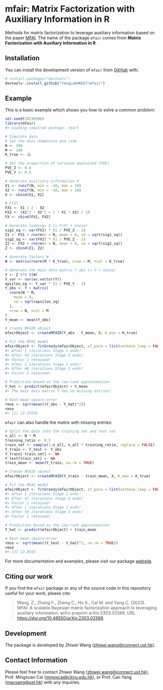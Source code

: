 
<!-- README.md is generated from README.Rmd. Please edit that file -->

# mfair: Matrix Factorization with Auxiliary Information in R

<!-- badges: start -->
<!-- badges: end -->

Methods for matrix factorization to leverage auxiliary information based
on the paper [MFAI](https://doi.org/10.48550/arXiv.2303.02566). The name
of the package `mfair` comes from **Matrix Factorization with Auxiliary
Information in R**.

## Installation

You can install the development version of `mfair` from
[GitHub](https://github.com/) with:

``` r
# install.packages("devtools")
devtools::install_github("YangLabHKUST/mfair")
```

## Example

This is a basic example which shows you how to solve a common problem:

``` r
set.seed(20230306)
library(mfair)
#> Loading required package: rpart

# Simulate data
# Set the data dimension and rank
N <- 100
M <- 100
K_true <- 2L

# Set the proportion of variance explained (PVE)
PVE_Z <- 0.8
PVE_Y <- 0.5

# Generate auxiliary information X
X1 <- runif(N, min = -10, max = 10)
X2 <- runif(N, min = -10, max = 10)
X <- cbind(X1, X2)

# F(X)
FX1 <- X1 / 2 - X2
FX2 <- (X1^2 - X2^2 + 2 * X1 * X2) / 10
FX <- cbind(FX1, FX2)

# Generate loadings Z (= F(X) + noise)
sig1_sq <- var(FX1) * (1 / PVE_Z - 1)
Z1 <- FX1 + rnorm(n = N, mean = 0, sd = sqrt(sig1_sq))
sig2_sq <- var(FX2) * (1 / PVE_Z - 1)
Z2 <- FX2 + rnorm(n = N, mean = 0, sd = sqrt(sig2_sq))
Z <- cbind(Z1, Z2)

# Generate factors W
W <- matrix(rnorm(M * K_true), nrow = M, ncol = K_true)

# Generate the main data matrix Y_obs (= Y + noise)
Y <- Z %*% t(W)
Y_var <- var(as.vector(Y))
epsilon_sq <- Y_var * (1 / PVE_Y - 1)
Y_obs <- Y + matrix(
  rnorm(N * M,
    mean = 0,
    sd = sqrt(epsilon_sq)
  ),
  nrow = N, ncol = M
)
Y_mean <- mean(Y_obs)

# Create MFAIR object
mfairObject <- createMFAIR(Y_obs - Y_mean, X, K_max = K_true)

# Fit the MFAI model
mfairObject <- fitGreedy(mfairObject, sf_para = list(verbose_loop = FALSE))
#> After 1 iterations Stage 1 ends!
#> After 43 iterations Stage 2 ends!
#> Factor 1 retained!
#> After 1 iterations Stage 1 ends!
#> After 40 iterations Stage 2 ends!
#> Factor 2 retained!

# Prediction based on the low-rank approximation
Y_hat <- predict(mfairObject) + Y_mean
#> The main data matrix Y has no missing entries!

# Root-mean-square-error
rmse <- sqrt(mean((Y_obs - Y_hat)^2))
rmse
#> [1] 12.22526
```

`mfair` can also handle the matrix with missing entries:

``` r
# Split the data into the training set and test set
n_all <- N * M
training_ratio <- 0.5
train_set <- sample(1:n_all, n_all * training_ratio, replace = FALSE)
Y_train <- Y_test <- Y_obs
Y_train[-train_set] <- NA
Y_test[train_set] <- NA
train_mean <- mean(Y_train, na.rm = TRUE)

# Create MFAIR object
mfairObject <- createMFAIR(Y_train - train_mean, X, K_max = K_true)

# Fit the MFAI model
mfairObject <- fitGreedy(mfairObject, sf_para = list(verbose_loop = FALSE))
#> After 1 iterations Stage 1 ends!
#> After 57 iterations Stage 2 ends!
#> Factor 1 retained!
#> After 1 iterations Stage 1 ends!
#> After 59 iterations Stage 2 ends!
#> Factor 2 retained!

# Prediction based on the low-rank approximation
Y_hat <- predict(mfairObject) + train_mean

# Root-mean-square-error
rmse <- sqrt(mean((Y_test - Y_hat)^2, na.rm = TRUE))
rmse
#> [1] 12.8915
```

For more documentation and examples, please visit our package
[website](https://yanglabhkust.github.io/mfair/).

## Citing our work

If you find the `mfair` package or any of the source code in this
repository useful for your work, please cite:

> Wang, Z., Zhang F., Zheng C., Hu X., Cai M. and Yang C. (2023). MFAI:
> A scalable Bayesian matrix factorization approach to leveraging
> auxiliary information. arXiv preprint arXiv:2303.02566. URL:
> <https://doi.org/10.48550/arXiv.2303.02566>.

## Development

The package is developed by Zhiwei Wang (<zhiwei.wang@connect.ust.hk>).

## Contact Information

Please feel free to contact Zhiwei Wang (<zhiwei.wang@connect.ust.hk>),
Prof. Mingxuan Cai (<mingxcai@cityu.edu.hk>), or Prof. Can Yang
(<macyang@ust.hk>) with any inquiries.
